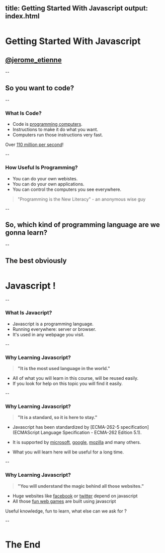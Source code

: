 title: Getting Started With Javascript 
output: index.html
--

<style>.slide-content{width: 1024px;}</style>
<style>.slide-content code {font-size:150%;}</style>
<style>h1 {margin-top:50px;}</style>
<base target='_blank'/>

# Getting Started With Javascript

## <a href='http://twitter.com/jerome_etienne'>@jerome_etienne</a>

--

## So you want to code? 

--

### What Is Code? 

* Code is [programming computers](http://en.wikipedia.org/wiki/Computer_programming).
* Instructions to make it do what you want. 
* Computers run those instructions very fast.

Over [110 million per second](http://en.wikipedia.org/wiki/Instructions_per_second)!

--

### How Useful Is Programming?

* You can do your own webistes.
* You can do your own applications.
* You can control the computers you see everywhere.

> "Programming is the New Literacy" - an anonymous wise guy

--

## So, which kind of programming language are we gonna learn?

--

## The best obviously

# Javascript !

--

### What Is Javacript?

* Javascript is a programming language. 
* Running everywhere: server or browser. 
* It's used in any webpage you visit.

--

### Why Learning Javascript?

> **"It is the most used language in the world."**

* All of what you will learn in this course, will be reused easily.
* If you look for help on this topic you will find it easily. 


--

### Why Learning Javascript?

> **"It is a standard, so it is here to stay."**

* Javascript has been standardized by [ECMA-262-5 specification](ECMAScript Language Specification - ECMA-262 Edition 5.1).
* It is supported by 
[microsoft](http://microsoft.com),
[google](http://google.com),
[mozilla](http://mozilla.com)
and many others.


* What you will learn here will be useful for a long time. 

--

### Why Learning Javascript?

> **"You will understand the magic behind all those websites."** 

* Huge websites like [facebook](http://facebook.com) or [twitter](twitter.com) depend on javascript
* All those [fun web games](http://jeromeetienne.github.io/stellar7/) are built using javascript

Useful knowledge, fun to learn, what else can we ask for ?

--

# The End
